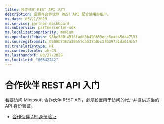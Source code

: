 ```yaml
---
title: 合作伙伴 REST API 入门
description: 设置与合作伙伴 REST API 配合使用的帐户。
ms.date: 05/21/2019
ms.service: partner-dashboard
ms.subservice: partnercenter-sdk
ms.localizationpriority: medium
ms.openlocfilehash: 93bc360f4916fadd3b496633ecc6eac45da47331
ms.sourcegitcommit: 0508b7302a3965fd5537b05c1f0397a1da014257
ms.translationtype: HT
ms.contentlocale: zh-CN
ms.lasthandoff: 03/27/2020
ms.locfileid: "80342242"
---
```

# <a name="get-started-with-the-partner-rest-api"></a>合作伙伴 REST API 入门

若要访问 Microsoft 合作伙伴 REST API，必须设置用于访问的帐户并提供适当的 API 身份验证。

* [合作伙伴 API 身份验证](api-authentication.md)
